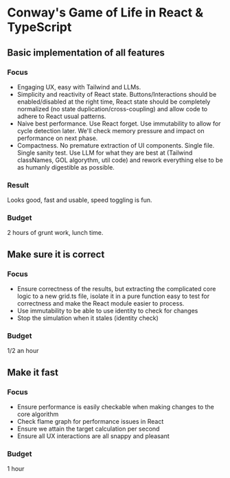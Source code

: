 # Conway's Game of Life in React & TypeScript

## Basic implementation of all features

### Focus

- Engaging UX, easy with Tailwind and LLMs.
- Simplicity and reactivity of React state. Buttons/Interactions should be enabled/disabled at the right time, React state should be completely normalized (no state duplication/cross-coupling) and allow code to adhere to React usual patterns.
- Naive best performance. Use React forget. Use immutability to allow for cycle detection later. We'll check memory pressure and impact on performance on next phase.
- Compactness. No premature extraction of UI components. Single file. Single sanity test. Use LLM for what they are best at (Tailwind classNames, GOL algorythm, util code) and rework everything else to be as humanly digestible as possible.

### Result

Looks good, fast and usable, speed toggling is fun.

### Budget

2 hours of grunt work, lunch time.

## Make sure it is correct

### Focus

- Ensure correctness of the results, but extracting the complicated core logic to a new grid.ts file, isolate it in a pure function easy to test for correctness and make the React module easier to process.
- Use immutability to be able to use identity to check for changes
- Stop the simulation when it stales (identity check)

### Budget

1/2 an hour

## Make it fast

### Focus

- Ensure performance is easily checkable when making changes to the core algorithm
- Check flame graph for performance issues in React
- Ensure we attain the target calculation per second
- Ensure all UX interactions are all snappy and pleasant

### Budget

1 hour
